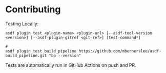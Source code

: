 # Contributing

Testing Locally:

```shell
asdf plugin test <plugin-name> <plugin-url> [--asdf-tool-version <version>] [--asdf-plugin-gitref <git-ref>] [test-command*]

#
asdf plugin test build_pipeline https://github.com/mbernerslee/asdf-build_pipeline.git "bp --version"
```

Tests are automatically run in GitHub Actions on push and PR.

